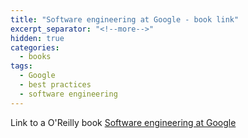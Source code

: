 ```yaml
---
title: "Software engineering at Google - book link"
excerpt_separator: "<!--more-->"
hidden: true
categories:
  - books
tags:
  - Google
  - best practices
  - software engineering
---
```


Link to a O'Reilly book [Software engineering at Google](https://abseil.io/resources/swe-book)

